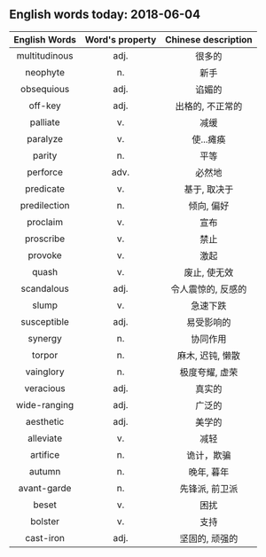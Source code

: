 ## English words today: 2018-06-04

| English Words | Word's property | Chinese description |
| :-----------: | :-------------: | :-----------------: |
| multitudinous | adj. | 很多的 |
| neophyte | n. | 新手 |
| obsequious | adj. | 谄媚的  |
| off-key | adj. | 出格的, 不正常的 |
| palliate | v. | 减缓 |
| paralyze | v. | 使...瘫痪 |
| parity | n. | 平等 |
| perforce  | adv. | 必然地 |
| predicate | v. | 基于, 取决于 |
| predilection | n. | 倾向, 偏好 |
| proclaim | v. | 宣布 |
| proscribe | v. | 禁止 |
| provoke | v. | 激起 |
| quash | v. | 废止, 使无效 |
| scandalous | adj. | 令人震惊的, 反感的 |
| slump | v. | 急速下跌 |
| susceptible | adj. | 易受影响的 |
| synergy | n. | 协同作用 |
| torpor | n. | 麻木, 迟钝, 懒散 |
| vainglory | n. | 极度夸耀, 虚荣 |
| veracious | adj. | 真实的 |
| wide-ranging | adj. | 广泛的 |
| aesthetic | adj. | 美学的 |
| alleviate | v. | 减轻 |
| artifice | n.  | 诡计，欺骗 |
| autumn | n. | 晚年, 暮年 |
| avant-garde | n. | 先锋派, 前卫派 |
| beset | v. | 困扰 |
| bolster | v. | 支持 |
| cast-iron | adj. | 坚固的, 顽强的 |
